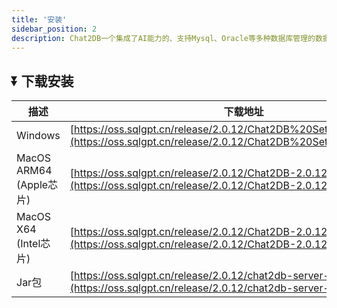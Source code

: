 ```yaml
---
title: '安装'
sidebar_position: 2
description: Chat2DB一个集成了AI能力的、支持Mysql、Oracle等多种数据库管理的数据库客户端工具
---
```


## ⏬ 下载安装
| 描述                   | 下载地址                                                                                                                               |
|-----------------------|------------------------------------------------------------------------------------------------------------------------------------|
| Windows               | [https://oss.sqlgpt.cn/release/2.0.12/Chat2DB%20Setup%202.0.12.exe](https://oss.sqlgpt.cn/release/2.0.12/Chat2DB%20Setup%202.0.12.exe) |
| MacOS ARM64 (Apple芯片) | [https://oss.sqlgpt.cn/release/2.0.12/Chat2DB-2.0.12-arm64.dmg](https://oss.sqlgpt.cn/release/2.0.12/Chat2DB-2.0.12-arm64.dmg)         |
| MacOS X64 (Intel芯片)   | [https://oss.sqlgpt.cn/release/2.0.12/Chat2DB-2.0.12.dmg](https://oss.sqlgpt.cn/release/2.0.12/Chat2DB-2.0.12.dmg)                     |
| Jar包                  | [https://oss.sqlgpt.cn/release/2.0.12/chat2db-server-start.zip](https://oss.sqlgpt.cn/release/2.0.12/chat2db-server-start.zip)       | 
